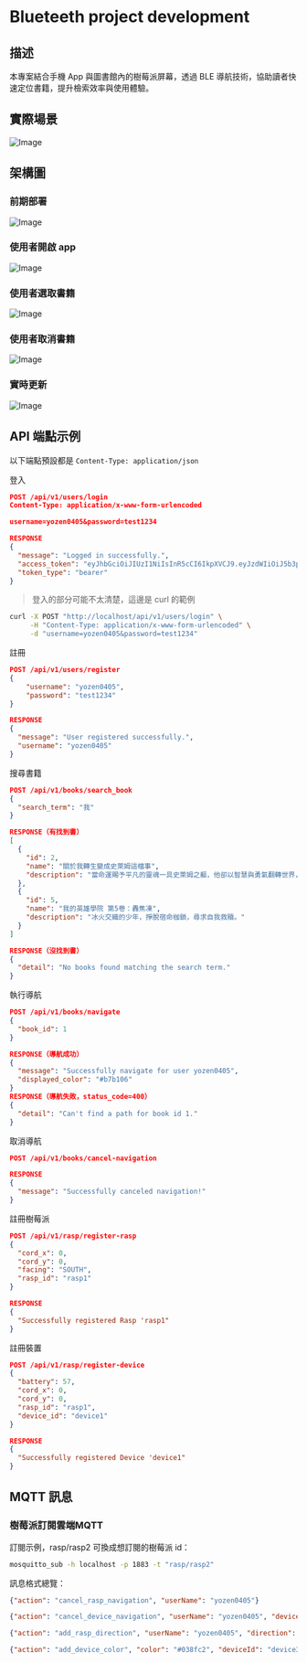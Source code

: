 # Blueteeth project development

## 描述

本專案結合手機 App 與圖書館內的樹莓派屏幕，透過 BLE 導航技術，協助讀者快速定位書籍，提升檢索效率與使用體驗。

## 實際場景

![Image](https://github.com/user-attachments/assets/7c4e54ff-cc5e-4f61-9699-a41fd9805952)

## 架構圖

### 前期部署

![Image](https://github.com/user-attachments/assets/0de63b8c-2181-4d22-ba46-371b9ee31f15)

### 使用者開啟 app

![Image](https://github.com/user-attachments/assets/df3c50a8-02e4-46e1-af1a-66cb8a000202)

### 使用者選取書籍

![Image](https://github.com/user-attachments/assets/4a4dab76-305a-4db3-969c-f291c137bedd)

### 使用者取消書籍

![Image](https://github.com/user-attachments/assets/dab8da77-9539-4206-a9d1-e40ae19293da)

### 實時更新

![Image](https://github.com/user-attachments/assets/9940d1e9-d2a8-437e-a7dc-f116dd2d0488)

## API 端點示例

以下端點預設都是 `Content-Type: application/json`

登入

```json
POST /api/v1/users/login
Content-Type: application/x-www-form-urlencoded

username=yozen0405&password=test1234

RESPONSE
{
  "message": "Logged in successfully.",
  "access_token": "eyJhbGciOiJIUzI1NiIsInR5cCI6IkpXVCJ9.eyJzdWIiOiJ5b3plbjA0MDUiLCJleHAiOjE3NDAyNjUyNjN9.9PubGm7MOsqUx_yLCFoctQcnzJG_TXDUEnFUfkw-tvg",
  "token_type": "bearer"
}
```

> 登入的部分可能不太清楚，這邊是 curl 的範例

```bash
curl -X POST "http://localhost/api/v1/users/login" \
     -H "Content-Type: application/x-www-form-urlencoded" \
     -d "username=yozen0405&password=test1234"
```

註冊

```json
POST /api/v1/users/register
{
    "username": "yozen0405",
    "password": "test1234"
}

RESPONSE
{
  "message": "User registered successfully.",
  "username": "yozen0405"
}
```

搜尋書籍

```json
POST /api/v1/books/search_book
{
  "search_term": "我"
}

RESPONSE（有找到書）
[
  {
    "id": 2,
    "name": "關於我轉生變成史萊姆這檔事",
    "description": "當命運賜予平凡的靈魂一具史萊姆之軀，他卻以智慧與勇氣翻轉世界，成為萬眾敬畏的傳奇。"
  },
  {
    "id": 5,
    "name": "我的英雄學院 第5卷：轟焦凍",
    "description": "冰火交織的少年，掙脫宿命枷鎖，尋求自我救贖。"
  }
]

RESPONSE（沒找到書）
{
  "detail": "No books found matching the search term."
}
```

執行導航

```json
POST /api/v1/books/navigate
{
  "book_id": 1
}

RESPONSE（導航成功）
{
  "message": "Successfully navigate for user yozen0405",
  "displayed_color": "#b7b106"
}
RESPONSE（導航失敗，status_code=400）
{
  "detail": "Can't find a path for book id 1."
}
```

取消導航

```json
POST /api/v1/books/cancel-navigation

RESPONSE
{
  "message": "Successfully canceled navigation!"
}
```

註冊樹莓派

```json
POST /api/v1/rasp/register-rasp
{
  "cord_x": 0,
  "cord_y": 0,
  "facing": "SOUTH",
  "rasp_id": "rasp1"
}

RESPONSE
{
  "Successfully registered Rasp 'rasp1"
}
```


註冊裝置

```json
POST /api/v1/rasp/register-device
{
  "battery": 57,
  "cord_x": 0,
  "cord_y": 0,
  "rasp_id": "rasp1",
  "device_id": "device1"
}

RESPONSE
{
  "Successfully registered Device 'device1"
}
```


## MQTT 訊息

### 樹莓派訂閱雲端MQTT

訂閱示例，rasp/rasp2 可換成想訂閱的樹莓派 id：

```bash
mosquitto_sub -h localhost -p 1883 -t "rasp/rasp2"
```

訊息格式總覽：

```json
{"action": "cancel_rasp_navigation", "userName": "yozen0405"}

{"action": "cancel_device_navigation", "userName": "yozen0405", "deviceId": "device3"}

{"action": "add_rasp_direction", "userName": "yozen0405", "direction": "RIGHT", "color": "#038fc2"}

{"action": "add_device_color", "color": "#038fc2", "deviceId": "device3"}
```